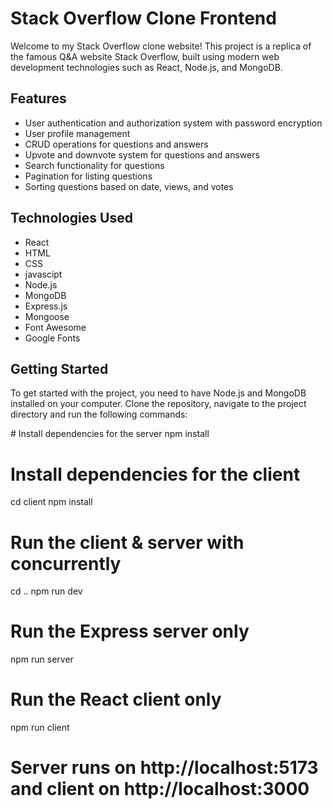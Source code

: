  <h1>Stack Overflow Clone Frontend</h1>
    <p>Welcome to my Stack Overflow clone website! This project is a replica of the famous Q&amp;A website Stack Overflow, built using modern web development technologies such as React, Node.js, and MongoDB.</p>
<!-- / -->
    <h2>Features</h2>
    <ul>
      <li>User authentication and authorization system with password encryption</li>
      <li>User profile management</li>
      <li>CRUD operations for questions and answers</li>
      <li>Upvote and downvote system for questions and answers</li>
      <li>Search functionality for questions</li>
      <li>Pagination for listing questions</li>
      <li>Sorting questions based on date, views, and votes</li>
    </ul>
<!-- / -->
    <h2>Technologies Used</h2>
    <ul>
      <li>React</li>
      <li>HTML</li>
      <li>CSS</li>
      <li>javascipt</li>
      <li>Node.js</li>
      <li>MongoDB</li>
      <li>Express.js</li>
      <li>Mongoose</li>
      <li>Font Awesome</li>
      <li>Google Fonts</li>
    </ul>
<!-- / -->
    <h2>Getting Started</h2>
    <p>To get started with the project, you need to have Node.js and MongoDB installed on your computer. Clone the repository, navigate to the project directory and run the following commands:</p>
    <p>
# Install dependencies for the server
npm install

# Install dependencies for the client
cd client
npm install

# Run the client &amp; server with concurrently
cd ..
npm run dev

# Run the Express server only
npm run server

# Run the React client only
npm run client

# Server runs on http://localhost:5173 and client on http://localhost:3000
    
<!--     / -->

<!--     <h2>Screenshots</h2> -->
<!--     <h3>Home page</h3> -->
   
 
